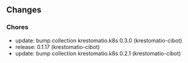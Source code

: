 ## Changes

### Chores

* update: bump collection krestomatio.k8s 0.3.0 (krestomatio-cibot)
* release: 0.1.17 (krestomatio-cibot)
* update: bump collection krestomatio.k8s 0.2.1 (krestomatio-cibot)
